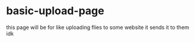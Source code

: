 # basic-upload-page
this page will be for like uploading flies to some website it sends it to them idk
